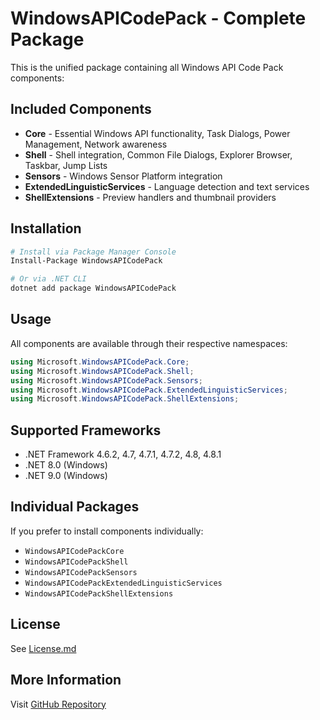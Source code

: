 # WindowsAPICodePack - Complete Package

This is the unified package containing all Windows API Code Pack components:

## Included Components

- **Core** - Essential Windows API functionality, Task Dialogs, Power Management, Network awareness
- **Shell** - Shell integration, Common File Dialogs, Explorer Browser, Taskbar, Jump Lists
- **Sensors** - Windows Sensor Platform integration
- **ExtendedLinguisticServices** - Language detection and text services
- **ShellExtensions** - Preview handlers and thumbnail providers

## Installation

```bash
# Install via Package Manager Console
Install-Package WindowsAPICodePack

# Or via .NET CLI
dotnet add package WindowsAPICodePack
```

## Usage

All components are available through their respective namespaces:

```csharp
using Microsoft.WindowsAPICodePack.Core;
using Microsoft.WindowsAPICodePack.Shell;
using Microsoft.WindowsAPICodePack.Sensors;
using Microsoft.WindowsAPICodePack.ExtendedLinguisticServices;
using Microsoft.WindowsAPICodePack.ShellExtensions;
```

## Supported Frameworks

- .NET Framework 4.6.2, 4.7, 4.7.1, 4.7.2, 4.8, 4.8.1
- .NET 8.0 (Windows)
- .NET 9.0 (Windows)

## Individual Packages

If you prefer to install components individually:

- `WindowsAPICodePackCore`
- `WindowsAPICodePackShell`
- `WindowsAPICodePackSensors`
- `WindowsAPICodePackExtendedLinguisticServices`
- `WindowsAPICodePackShellExtensions`

## License

See [License.md](https://github.com/Wagnerp/Windows-API-CodePack-NET/blob/main/LICENSE)

## More Information

Visit [GitHub Repository](https://github.com/Wagnerp/Windows-API-CodePack-NET)

